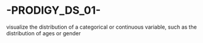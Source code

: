 # -PRODIGY_DS_01-
 visualize the distribution of a categorical or continuous variable, such as the distribution of ages or gender
